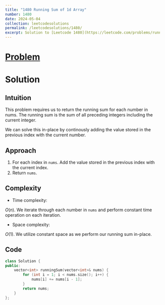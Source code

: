 ```yaml
---
title: "1480 Running Sum of 1d Array"
number: 1480
date: 2024-05-04
collection: leetcodesolutions
permalink: /leetcodesolutions/1480/
excerpt: Solution to [Leetcode 1480](https://leetcode.com/problems/running-sum-of-1d-array/description/)
---
```

# [Problem](https://leetcode.com/problems/running-sum-of-1d-array/description/)

# Solution

## Intuition
<!-- Describe your first thoughts on how to solve this problem. -->
This problem requires us to return the running sum for each number in nums. The running sum is the sum of all preceding integers including the current integer.

We can solve this in-place by continously adding the value stored in the previous index with the current number.

## Approach
<!-- Describe your approach to solving the problem. -->
1. For each index in `nums`. Add the value stored in the previous index with the current index.
2. Return `nums`.

## Complexity
- Time complexity:
<!-- Add your time complexity here, e.g. $$O(n)$$ -->
$O(n)$. We iterate through each number in `nums` and perform constant time operation on each iteration.
- Space complexity:
<!-- Add your space complexity here, e.g. $$O(n)$$ -->
$O(1)$. We utilize constant space as we perform our running sum in-place.

## Code
```C++
class Solution {
public:
    vector<int> runningSum(vector<int>& nums) {
        for (int i = 1; i < nums.size(); i++) {
            nums[i] += nums[i - 1];
        }
        return nums;
    }
};
```